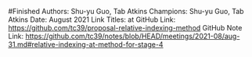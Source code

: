 #Finished
Authors: Shu-yu Guo, Tab Atkins
Champions: Shu-yu Guo, Tab Atkins
Date: August 2021
Link Titles: at
GitHub Link: https://github.com/tc39/proposal-relative-indexing-method
GitHub Note Link: https://github.com/tc39/notes/blob/HEAD/meetings/2021-08/aug-31.md#relative-indexing-at-method-for-stage-4
